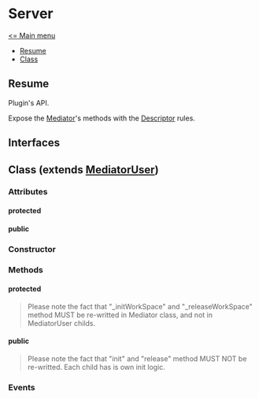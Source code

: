 # Server

[<= Main menu](https://github.com/Psychopoulet/node-pluginsmanager-plugin)

* [Resume](#resume)
* [Class](#class-extends-mediatoruser)

## Resume

Plugin's API.

Expose the [Mediator](./Mediator.md)'s methods with the [Descriptor](./Descriptor.md) rules.

## Interfaces

## Class (extends [MediatorUser](./MediatorUser.md))

### Attributes

#### protected

#### public

### Constructor

### Methods

#### protected

> Please note the fact that "_initWorkSpace" and "_releaseWorkSpace" method MUST be re-writted in Mediator class, and not in MediatorUser childs.

#### public

> Please note the fact that "init" and "release" method MUST NOT be re-writted. Each child has is own init logic.

### Events
